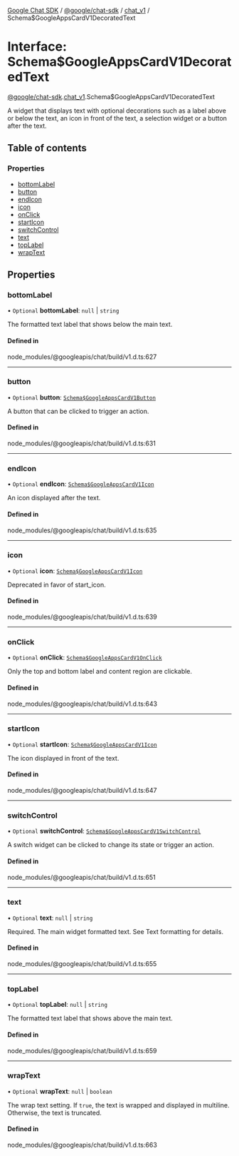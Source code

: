 [Google Chat SDK](../README.md) / [@google/chat-sdk](../modules/google_chat_sdk.md) / [chat\_v1](../modules/google_chat_sdk.chat_v1.md) / Schema$GoogleAppsCardV1DecoratedText

# Interface: Schema$GoogleAppsCardV1DecoratedText

[@google/chat-sdk](../modules/google_chat_sdk.md).[chat_v1](../modules/google_chat_sdk.chat_v1.md).Schema$GoogleAppsCardV1DecoratedText

A widget that displays text with optional decorations such as a label above or below the text, an icon in front of the text, a selection widget or a button after the text.

## Table of contents

### Properties

- [bottomLabel](google_chat_sdk.chat_v1.Schema_GoogleAppsCardV1DecoratedText.md#bottomlabel)
- [button](google_chat_sdk.chat_v1.Schema_GoogleAppsCardV1DecoratedText.md#button)
- [endIcon](google_chat_sdk.chat_v1.Schema_GoogleAppsCardV1DecoratedText.md#endicon)
- [icon](google_chat_sdk.chat_v1.Schema_GoogleAppsCardV1DecoratedText.md#icon)
- [onClick](google_chat_sdk.chat_v1.Schema_GoogleAppsCardV1DecoratedText.md#onclick)
- [startIcon](google_chat_sdk.chat_v1.Schema_GoogleAppsCardV1DecoratedText.md#starticon)
- [switchControl](google_chat_sdk.chat_v1.Schema_GoogleAppsCardV1DecoratedText.md#switchcontrol)
- [text](google_chat_sdk.chat_v1.Schema_GoogleAppsCardV1DecoratedText.md#text)
- [topLabel](google_chat_sdk.chat_v1.Schema_GoogleAppsCardV1DecoratedText.md#toplabel)
- [wrapText](google_chat_sdk.chat_v1.Schema_GoogleAppsCardV1DecoratedText.md#wraptext)

## Properties

### bottomLabel

• `Optional` **bottomLabel**: ``null`` \| `string`

The formatted text label that shows below the main text.

#### Defined in

node_modules/@googleapis/chat/build/v1.d.ts:627

___

### button

• `Optional` **button**: [`Schema$GoogleAppsCardV1Button`](google_chat_sdk.chat_v1.Schema_GoogleAppsCardV1Button.md)

A button that can be clicked to trigger an action.

#### Defined in

node_modules/@googleapis/chat/build/v1.d.ts:631

___

### endIcon

• `Optional` **endIcon**: [`Schema$GoogleAppsCardV1Icon`](google_chat_sdk.chat_v1.Schema_GoogleAppsCardV1Icon.md)

An icon displayed after the text.

#### Defined in

node_modules/@googleapis/chat/build/v1.d.ts:635

___

### icon

• `Optional` **icon**: [`Schema$GoogleAppsCardV1Icon`](google_chat_sdk.chat_v1.Schema_GoogleAppsCardV1Icon.md)

Deprecated in favor of start_icon.

#### Defined in

node_modules/@googleapis/chat/build/v1.d.ts:639

___

### onClick

• `Optional` **onClick**: [`Schema$GoogleAppsCardV1OnClick`](google_chat_sdk.chat_v1.Schema_GoogleAppsCardV1OnClick.md)

Only the top and bottom label and content region are clickable.

#### Defined in

node_modules/@googleapis/chat/build/v1.d.ts:643

___

### startIcon

• `Optional` **startIcon**: [`Schema$GoogleAppsCardV1Icon`](google_chat_sdk.chat_v1.Schema_GoogleAppsCardV1Icon.md)

The icon displayed in front of the text.

#### Defined in

node_modules/@googleapis/chat/build/v1.d.ts:647

___

### switchControl

• `Optional` **switchControl**: [`Schema$GoogleAppsCardV1SwitchControl`](google_chat_sdk.chat_v1.Schema_GoogleAppsCardV1SwitchControl.md)

A switch widget can be clicked to change its state or trigger an action.

#### Defined in

node_modules/@googleapis/chat/build/v1.d.ts:651

___

### text

• `Optional` **text**: ``null`` \| `string`

Required. The main widget formatted text. See Text formatting for details.

#### Defined in

node_modules/@googleapis/chat/build/v1.d.ts:655

___

### topLabel

• `Optional` **topLabel**: ``null`` \| `string`

The formatted text label that shows above the main text.

#### Defined in

node_modules/@googleapis/chat/build/v1.d.ts:659

___

### wrapText

• `Optional` **wrapText**: ``null`` \| `boolean`

The wrap text setting. If `true`, the text is wrapped and displayed in multiline. Otherwise, the text is truncated.

#### Defined in

node_modules/@googleapis/chat/build/v1.d.ts:663

